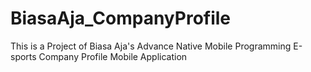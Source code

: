 # BiasaAja_CompanyProfile
This is a Project of Biasa Aja's Advance Native Mobile Programming E-sports Company Profile Mobile Application
